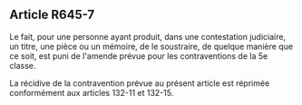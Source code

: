Article R645-7
----
Le fait, pour une personne ayant produit, dans une contestation judiciaire, un
titre, une pièce ou un mémoire, de le soustraire, de quelque manière que ce
soit, est puni de l'amende prévue pour les contraventions de la 5e classe.

La récidive de la contravention prévue au présent article est réprimée
conformément aux articles 132-11 et 132-15.
